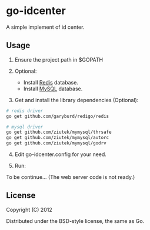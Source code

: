 go-idcenter
===========

A simple implement of id center.

## Usage

1. Ensure the project path in $GOPATH

2. Optional: 
   - Install [Redis](http://redis.io/) database.
   - Install [MySQL](http://www.mysql.com) database.

3. Get and install the library dependencies (Optional): 

```bash
# redis driver
go get github.com/garyburd/redigo/redis

# mysql driver
go get github.com/ziutek/mymysql/thrsafe
go get github.com/ziutek/mymysql/autorc
go get github.com/ziutek/mymysql/godrv
```
4. Edit go-idcenter.config for your need.

5. Run:

To be continue... (The web server code is not ready.)

## License
 
Copyright (C) 2012

Distributed under the BSD-style license, the same as Go.